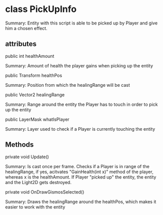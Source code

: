 # class PickUpInfo

Summary: Entity with this script is able to be picked up by Player and give him a chosen effect.

## attributes

public int healthAmount

Summary: Amount of health the player gains when picking up the entity

public Transform healthPos

Summary: Position from which the healingRange will be cast

public Vector2 healingRange

Summary: Range around the entity the Player has to touch in order to pick up the entity

public LayerMask whatIsPlayer

Summary: Layer used to check if a Player is currently touching the entity

## Methods

private void Update()

Summary: Is cast once per frame. Checks if a Player is in range of the healingRange, if yes, acitvates "GainHealth(int x)" method of the player, whereas x is the healthAmount. If Player "picked up" the entity, the entity and the Light2D gets destroyed.

private void OnDrawGismosSelected()

Summary: Draws the healingRange around the healthPos, which makes it easier to work with the entity
